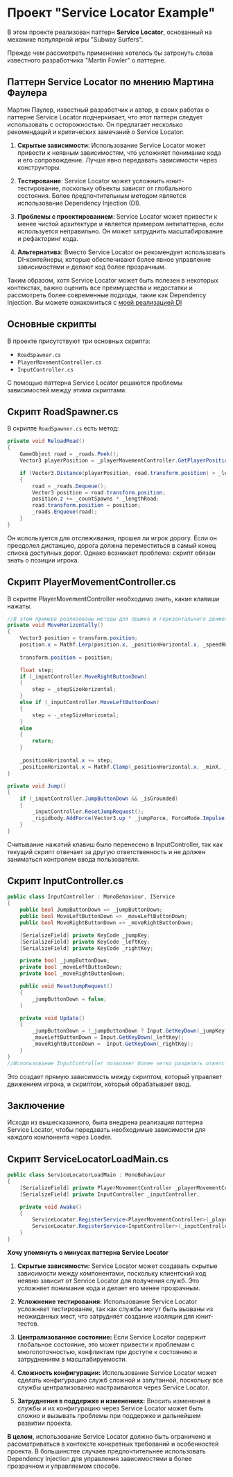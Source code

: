 # Проект "Service Locator Example" 

В этом проекте реализован паттерн **Service Locator**, основанный на механике популярной игры "Subway Surfers".

Прежде чем рассмотреть применение хотелось бы затронуть слова известного разработчика "Martin Fowler" о паттерне.

## Паттерн Service Locator по мнению Мартина Фаулера
Мартин Паулер, известный разработчик и автор, в своих работах о паттерне Service Locator подчеркивает, что этот паттерн следует использовать с осторожностью. Он предлагает несколько рекомендаций и критических замечаний о Service Locator:

1. **Скрытые зависимости**: Использование Service Locator может привести к неявным зависимостям, что усложняет понимание кода и его сопровождение. Лучше явно передавать зависимости через конструкторы.

2. **Тестирование**: Service Locator может усложнить юнит-тестирование, поскольку объекты зависят от глобального состояния. Более предпочтительным методом является использование Dependency Injection (DI).

3. **Проблемы с проектированием**: Service Locator может привести к менее чистой архитектуре и является примером антипаттерна, если используется неправильно. Он может затруднить масштабирование и рефакторинг кода.

4. **Альтернатива**: Вместо Service Locator он рекомендует использовать DI-контейнеры, которые обеспечивают более явное управление зависимостями и делают код более прозрачным.

Таким образом, хотя Service Locator может быть полезен в некоторых контекстах, важно оценить все преимущества и недостатки и рассмотреть более современные подходы, такие как Dependency Injection.
Вы можете ознакомиться с [моей реализацией DI](https://github.com/dmitry-DRIM3/Dependency-Injection-Example)
## Основные скрипты

В проекте присутствуют три основных скрипта:

- `RoadSpawner.cs`
- `PlayerMovementController.cs`
- `InputController.cs`

С помощью паттерна Service Locator решаются проблемы зависимостей между этими скриптами.

## Скрипт RoadSpawner.cs

В скрипте `RoadSpawner.cs` есть метод:

```csharp
private void ReloadRoad()
{
    GameObject road = _roads.Peek();
    Vector3 playerPosition = _playerMovementController.GetPlayerPosition();

    if (Vector3.Distance(playerPosition, road.transform.position) > _lengthRoad)
    {
        road = _roads.Dequeue();
        Vector3 position = road.transform.position;
        position.z += _countSpawns * _lengthRoad;
        road.transform.position = position;
        _roads.Enqueue(road);
    }
}
```
Он используется для отслеживания, прошел ли игрок дорогу. Если он преодолел дистанцию, дорога должна переместиться в самый конец списка доступных дорог. Однако возникает проблема: скрипт обязан знать о позиции игрока.

## Скрипт PlayerMovementController.cs
В скрипте PlayerMovementController необходимо знать, какие клавиши нажаты.
```csharp
//В этом примере реализованы методы для прыжка и горизонтального движения игрока :
private void MoveHorizontally()
{
    Vector3 position = transform.position;
    position.x = Mathf.Lerp(position.x, _positionHorizontal.x, _speedHorizontal * Time.deltaTime);
    
    transform.position = position;

    float step;
    if (_inputController.MoveRightButtonDown)
    {
        step = _stepSizeHorizontal;
    }
    else if (_inputController.MoveLeftButtonDown)
    {
        step = -_stepSizeHorizontal;
    }
    else
    {
        return;
    }
   
    _positionHorizontal.x += step;
    _positionHorizontal.x = Mathf.Clamp(_positionHorizontal.x, _minX, _maxX);       
}

private void Jump()
{     
    if (_inputController.JumpButtonDown && _isGrounded)
    {
        _inputController.ResetJumpRequest();
        _rigidbody.AddForce(Vector3.up * _jumpForce, ForceMode.Impulse);
    }   
}
```
Считывание нажатий клавиш было перенесено в InputController, так как текущий скрипт отвечает за другую ответственность и не должен заниматься контролем ввода пользователя.
## Скрипт InputController.cs
```csharp
public class InputController : MonoBehaviour, IService
{
    public bool JumpButtonDown => _jumpButtonDown;
    public bool MoveLeftButtonDown => _moveLeftButtonDown;
    public bool MoveRightButtonDown => _moveRightButtonDown;

    [SerializeField] private KeyCode _jumpKey;
    [SerializeField] private KeyCode _leftKey;
    [SerializeField] private KeyCode _rightKey;

    private bool _jumpButtonDown;
    private bool _moveLeftButtonDown;
    private bool _moveRightButtonDown;

    public void ResetJumpRequest()
    {
        _jumpButtonDown = false;
    }

    private void Update()
    {
        _jumpButtonDown = !_jumpButtonDown ? Input.GetKeyDown(_jumpKey) : true;
        _moveLeftButtonDown = Input.GetKeyDown(_leftKey);
        _moveRightButtonDown =  Input.GetKeyDown(_rightKey);
    }
}
//Использование InputController позволяет более четко разделить ответственность и улучшить читаемость кода.
```
Это создает прямую зависимость между скриптом, который управляет движением игрока, и скриптом, который обрабатывает ввод.

## Заключение
Исходя из вышесказанного, была внедрена реализация паттерна Service Locator, чтобы передавать необходимые зависимости для каждого компонента через Loader.
## Скрипт ServiceLocatorLoadMain.cs
```csharp
public class ServiceLocatorLoadMain : MonoBehaviour
{
    [SerializeField] private PlayerMovementController _playerMovementController;
    [SerializeField] private InputController _inputController;

    private void Awake()
    {
        ServiceLocator.RegisterService<PlayerMovementController>(_playerMovementController);
        ServiceLocator.RegisterService<InputController>(_inputController);     
    }
}
```

**Хочу упомянуть о минусах паттерна Service Locator**
1. **Скрытые зависимости:**
   Service Locator может создавать скрытые зависимости между компонентами, поскольку клиентский код неявно зависит от Service Locator для получения служб. Это усложняет понимание кода и делает его менее прозрачным.

2. **Усложнение тестирования:**
   Использование Service Locator усложняет тестирование, так как службы могут быть вызваны из неожиданных мест, что затрудняет создание изоляции для юнит-тестов.

3. **Централизованное состояние:**
   Если Service Locator содержит глобальное состояние, это может привести к проблемам с многопоточностью, конфликтам при доступе к состоянию и затруднениям в масштабируемости.

4. **Сложность конфигурации:**
   Использование Service Locator может сделать конфигурацию служб сложной и запутанной, поскольку все службы централизованно настраиваются через Service Locator.

5. **Затруднения в поддержке и изменениях:**
   Вносить изменения в службы и их конфигурацию через Service Locator может быть сложно и вызывать проблемы при поддержке и дальнейшем развитии проекта.
   
**В целом**, использование Service Locator должно быть ограничено и рассматриваться в контексте конкретных требований и особенностей проекта. 
В большинстве случаев предпочтительнее использовать Dependency Injection для управления зависимостями в более прозрачном и управляемом способе.
